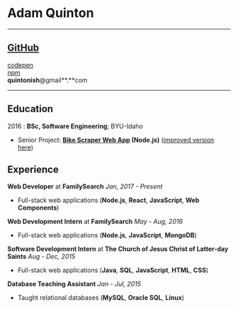 Adam Quinton
============

-------------------     ----------------------------
## [GitHub](https://github.com/zvakanaka)
[codepen](https://codepen.io/zvakanaka)  
[npm](https://www.npmjs.com/~zvakanaka)  
**quintonish**@gmail**.**com
-------------------     ----------------------------

Education
---------

2016
:   **BSc, Software Engineering**; BYU-Idaho

* Senior Project: **[Bike Scraper Web App](https://github.com/zvakanaka/bike-list) (Node.js)** ([improved version here](https://github.com/zvakanaka/list-lemur))

Experience
----------

**Web Developer** at **FamilySearch** *Jan, 2017 - Present*   
* Full-stack web applications (**Node.js**, **React**, **JavaScript**, **Web Components**)

**Web Development Intern** at **FamilySearch** *May - Aug, 2016*   
* Full-stack web applications (**Node.js**, **JavaScript**, **MongoDB**)

**Software Development Intern** at **The Church of Jesus Christ of Latter-day Saints** *Aug - Dec, 2015*
* Full-stack web applications (**Java**, **SQL**, **JavaScript**, **HTML**, **CSS**)

**Database Teaching Assistant** *Jan - Jul, 2015*
* Taught relational databases (**MySQL**, **Oracle SQL**, **Linux**)
